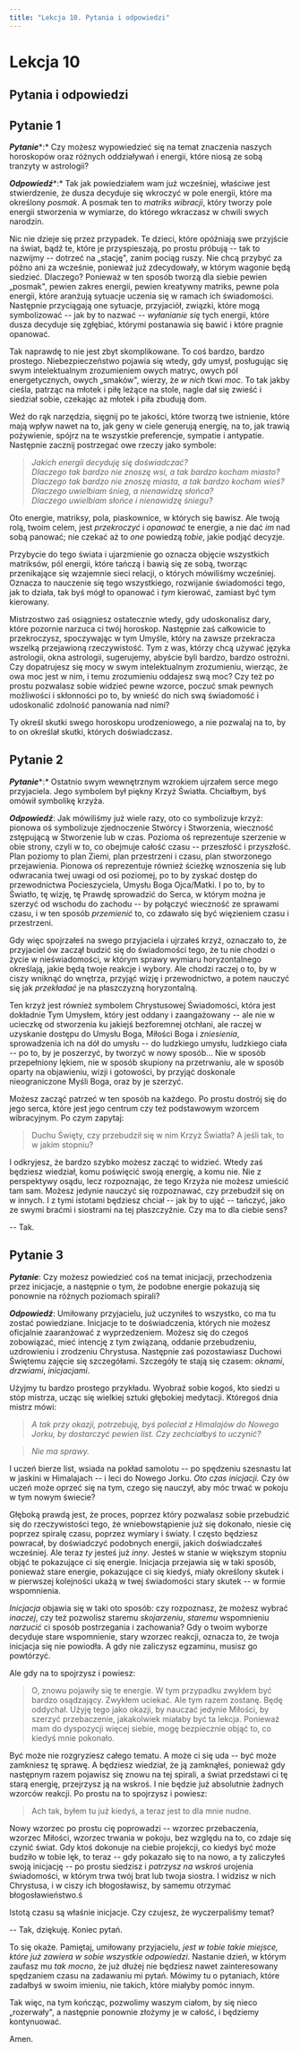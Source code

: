 ```yaml
---
title: "Lekcja 10. Pytania i odpowiedzi"
---
```


<div class="chHead">
  <h1>Lekcja 10</h1>
  <h2>Pytania i odpowiedzi</h2>
</div>

## Pytanie 1

***Pytanie****:* Czy możesz wypowiedzieć się na temat znaczenia naszych horoskopów oraz różnych oddziaływań i energii, które niosą ze sobą tranzyty w astrologii?

***Odpowiedź****:* Tak jak powiedziałem wam już wcześniej, właściwe jest stwierdzenie, że dusza decyduje się wkroczyć w pole energii, które ma określony *posmak*. A posmak ten to *matriks wibracji*, który tworzy pole energii stworzenia w wymiarze, do którego wkraczasz w chwili swych narodzin.

Nic nie dzieje się przez przypadek. Te dzieci, które opóźniają swe przyjście na świat, bądź te, które je przyspieszają, po prostu próbują -- tak to nazwijmy -- dotrzeć na „stację", zanim pociąg ruszy. Nie chcą przybyć za późno ani za wcześnie, ponieważ już zdecydowały, w którym wagonie będą siedzieć. Dlaczego? Ponieważ w ten sposób tworzą dla siebie pewien „posmak", pewien zakres energii, pewien kreatywny matriks, pewne pola energii, które aranżują sytuacje uczenia się w ramach ich świadomości. Następnie przyciągają one sytuacje, przyjaciół, związki, które mogą symbolizować -- jak by to nazwać -- *wyłanianie się* tych energii, które dusza decyduje się zgłębiać, którymi postanawia się bawić i które pragnie opanować.

Tak naprawdę to nie jest zbyt skomplikowane. To coś bardzo, bardzo prostego. Niebezpieczeństwo pojawia się wtedy, gdy umysł, posługując się swym intelektualnym zrozumieniem owych matryc, owych pól energetycznych, owych „smaków", wierzy, że *w nich* tkwi *moc*. To tak jakby cieśla, patrząc na młotek i piłę leżące na stole, nagle dał się zwieść i siedział sobie, czekając aż młotek i piła zbudują dom.

Weź do rąk narzędzia, sięgnij po te jakości, które tworzą twe istnienie, które mają wpływ nawet na to, jak geny w ciele generują energię, na to, jak trawią pożywienie, spójrz na te wszystkie preferencje, sympatie i antypatie. Następnie zacznij postrzegać owe rzeczy jako symbole:

> *Jakich energii decyduję się doświadczać?*<br>*Dlaczego tak bardzo nie znoszę wsi, a tak bardzo kocham miasto?*<br>*Dlaczego tak bardzo nie znoszę miasta, a tak bardzo kocham wieś?*<br>*Dlaczego uwielbiam śnieg, a nienawidzę słońca?*<br>*Dlaczego uwielbiam słońce i nienawidzę śniegu?*

Oto energie, matriksy, pola, piaskownice, w których się bawisz. Ale twoją rolą, twoim celem, jest *przekroczyć* i *opanować* te energie, a nie dać *im* nad sobą panować; nie czekać aż to *one* powiedzą *tobie*, jakie podjąć decyzje.

Przybycie do tego świata i ujarzmienie go oznacza objęcie wszystkich matriksów, pól energii, które tańczą i bawią się ze sobą, tworząc przenikające się wzajemnie sieci relacji, o których mówiliśmy wcześniej. Oznacza to nauczenie się tego wszystkiego, rozwijanie świadomości tego, jak to działa, tak byś mógł to opanować i *tym* kierować, zamiast być tym kierowany.

Mistrzostwo zaś osiągniesz ostatecznie wtedy, gdy udoskonalisz dary, które pozornie narzuca ci twój horoskop. Następnie zaś całkowicie to przekroczysz, spoczywając w tym Umyśle, który na zawsze przekracza wszelką przejawioną rzeczywistość. Tym z was, którzy chcą używać języka astrologii, okna astrologii, sugerujemy, abyście byli bardzo, bardzo ostrożni. Czy dopatrujesz się mocy w swym intelektualnym zrozumieniu, wierząc, że owa moc jest w nim, i temu zrozumieniu oddajesz swą moc? Czy też po prostu pozwalasz sobie widzieć pewne wzorce, poczuć smak pewnych możliwości i skłonności po to, by wnieść do nich swą świadomość i udoskonalić zdolność panowania nad nimi?

Ty określ skutki swego horoskopu urodzeniowego, a nie pozwalaj na to, by to on określał skutki, których doświadczasz.

## Pytanie 2

***Pytanie****:* Ostatnio swym wewnętrznym wzrokiem ujrzałem serce mego przyjaciela. Jego symbolem był piękny Krzyż Światła. Chciałbym, byś omówił symbolikę krzyża.

***Odpowiedź***: Jak mówiliśmy już wiele razy, oto co symbolizuje krzyż: pionowa oś symbolizuje zjednoczenie Stwórcy i Stworzenia, wieczność zstępującą w Stworzenie lub w czas. Pozioma oś reprezentuje szerzenie w obie strony, czyli w to, co obejmuje całość czasu -- przeszłość i przyszłość. Plan poziomy to plan Ziemi, plan przestrzeni i czasu, plan stworzonego przejawienia. Pionowa oś reprezentuje również ścieżkę wznoszenia się lub odwracania twej uwagi od osi poziomej, po to by zyskać dostęp do przewodnictwa Pocieszyciela, Umysłu Boga Ojca/Matki. I po to, by to Światło, tę wizję, tę Prawdę sprowadzić do Serca, w którym można je szerzyć od wschodu do zachodu -- by połączyć wieczność ze sprawami czasu, i w ten sposób *przemienić* to, co zdawało się być więzieniem czasu i przestrzeni.

Gdy więc spojrzałeś na swego przyjaciela i ujrzałeś krzyż, oznaczało to, że przyjaciel ów zaczął budzić się do świadomości tego, że tu nie chodzi o życie w nieświadomości, w którym sprawy wymiaru horyzontalnego określają, jakie będą twoje reakcje i wybory. Ale chodzi raczej o to, by w ciszy wniknąć do wnętrza, przyjąć wizję i przewodnictwo, a potem nauczyć się jak *przekładać* je na płaszczyzną horyzontalną.

Ten krzyż jest również symbolem Chrystusowej Świadomości, która jest dokładnie Tym Umysłem, który jest oddany i zaangażowany -- ale nie w ucieczkę od stworzenia ku jakiejś bezforemnej otchłani, ale raczej w uzyskanie dostępu do Umysłu Boga, Miłości Boga i *zniesienia*, sprowadzenia ich na dół do umysłu -- do ludzkiego umysłu, ludzkiego ciała -- po to, by je poszerzyć, by tworzyć w nowy sposób&hellip; Nie w sposób przepełniony lękiem, nie w sposób skupiony na przetrwaniu, ale w sposób oparty na objawieniu, wizji i gotowości, by przyjąć doskonale nieograniczone Myśli Boga, oraz by je szerzyć.

Możesz zacząć patrzeć w ten sposób na każdego. Po prostu dostrój się do jego serca, które jest jego centrum czy też podstawowym wzorcem wibracyjnym. Po czym zapytaj:

> Duchu Święty, czy przebudził się w nim Krzyż Światła? A jeśli tak, to w jakim stopniu?

I odkryjesz, że bardzo szybko możesz zacząć to widzieć. Wtedy zaś będziesz wiedział, komu poświęcić swoją energię, a komu nie. Nie z perspektywy osądu, lecz rozpoznając, że tego Krzyża nie możesz umieścić tam sam. Możesz jedynie nauczyć się rozpoznawać, czy przebudził się on w innych. I z tymi istotami będziesz chciał -- jak by to ująć -- tańczyć, jako ze swymi braćmi i siostrami na tej płaszczyźnie. Czy ma to dla ciebie sens?

-- Tak.

## Pytanie 3

***Pytanie***: Czy możesz powiedzieć coś na temat inicjacji, przechodzenia przez inicjacje, a następnie o tym, że podobne energie pokazują się ponownie na różnych poziomach spirali?

***Odpowiedź***: Umiłowany przyjacielu, już uczyniłeś to wszystko, co ma tu zostać powiedziane. Inicjacje to te doświadczenia, których nie możesz oficjalnie zaaranżować z wyprzedzeniem. Możesz się do czegoś zobowiązać, mieć intencję z tym związaną, oddanie przebudzeniu, uzdrowieniu i zrodzeniu Chrystusa. Następnie zaś pozostawiasz Duchowi Świętemu zajęcie się szczegółami. Szczegóły te stają się czasem: *oknami*, *drzwiami*, *inicjacjami*.

Użyjmy tu bardzo prostego przykładu. Wyobraź sobie kogoś, kto siedzi u stóp mistrza, ucząc się wielkiej sztuki głębokiej medytacji. Któregoś dnia mistrz mówi:

> *A tak przy okazji, potrzebuję, byś poleciał z Himalajów do Nowego Jorku, by dostarczyć pewien list. Czy zechciałbyś to uczynić?*

> *Nie ma sprawy.*

I uczeń bierze list, wsiada na pokład samolotu -- po spędzeniu szesnastu lat w jaskini w Himalajach -- i leci do Nowego Jorku. *Oto czas inicjacji.* Czy ów uczeń może oprzeć się na tym, czego się nauczył, aby móc trwać w pokoju w tym nowym świecie?

Głęboką prawdą jest, że proces, poprzez który pozwalasz sobie przebudzić się do rzeczywistości tego, że wniebowstąpienie już się dokonało, niesie cię poprzez spiralę czasu, poprzez wymiary i światy. I często będziesz powracał, by doświadczyć podobnych energii, jakich doświadczałeś wcześniej. Ale teraz *ty* jesteś już *inny*. Jesteś w stanie w większym stopniu objąć te pokazujące ci się energie. Inicjacja przejawia się w taki sposób, ponieważ stare energie, pokazujące ci się kiedyś, miały określony skutek i w pierwszej kolejności ukażą w twej świadomości stary skutek -- w formie wspomnienia.

*Inicjacja* objawia się w taki oto sposób: czy rozpoznasz, że możesz wybrać *inaczej*, czy też pozwolisz staremu *skojarzeniu*, *staremu* wspomnieniu *narzucić* ci sposób postrzegania i zachowania? Gdy o twoim wyborze decyduje stare wspomnienie, stary wzorzec reakcji, oznacza to, że twoja inicjacja się nie powiodła. A gdy nie zaliczysz egzaminu, musisz go powtórzyć.

Ale gdy na to spojrzysz i powiesz:

> O, znowu pojawiły się te energie. W tym przypadku zwykłem być bardzo osądzający. Zwykłem uciekać. Ale tym razem zostanę. Będę oddychał. Użyję tego jako okazji, by nauczać jedynie Miłości, by szerzyć przebaczenie, jakakolwiek miałaby być ta lekcja. Ponieważ mam do dyspozycji więcej siebie, mogę bezpiecznie objąć to, co kiedyś mnie pokonało.

Być może nie rozgryziesz całego tematu. A może ci się uda -- być może zamkniesz tę sprawę. A będziesz wiedział, że ją zamknąłeś, ponieważ gdy następnym razem pojawisz się znowu na tej spirali, a świat przedstawi ci tę starą energię, przejrzysz ją na wskroś. I nie będzie już absolutnie żadnych wzorców reakcji. Po prostu na to spojrzysz i powiesz:

> Ach tak, byłem tu już kiedyś, a teraz jest to dla mnie nudne.

Nowy wzorzec po prostu cię poprowadzi -- wzorzec przebaczenia, wzorzec Miłości, wzorzec trwania w pokoju, bez względu na to, co zdaje się czynić świat. Gdy ktoś dokonuje na ciebie projekcji, co kiedyś być może budziło w tobie lęk, to teraz -- gdy pokazało się to na nowo, a ty zaliczyłeś swoją inicjację -- po prostu siedzisz i *patrzysz na wskroś* urojenia świadomości, w którym trwa twój brat lub twoja siostra. I widzisz w nich Chrystusa, i w ciszy ich błogosławisz, by samemu otrzymać błogosławieństwo.ś

Istotą czasu są właśnie inicjacje. Czy czujesz, że wyczerpaliśmy temat?

-- Tak, dziękuję. Koniec pytań.

To się okaże. Pamiętaj, umiłowany przyjacielu, *jest w tobie takie miejsce, które już zawiera w sobie wszystkie odpowiedzi*. Nastanie dzień, w którym zaufasz mu *tak mocno*, że już dłużej nie będziesz nawet zainteresowany spędzaniem czasu na zadawaniu mi pytań. Mówimy tu o pytaniach, które zadałbyś w swoim imieniu, nie takich, które miałyby pomóc innym.

Tak więc, na tym kończąc, pozwolimy waszym ciałom, by się nieco „rozerwały", a następnie ponownie złożymy je w całość, i będziemy kontynuować.

Amen.

